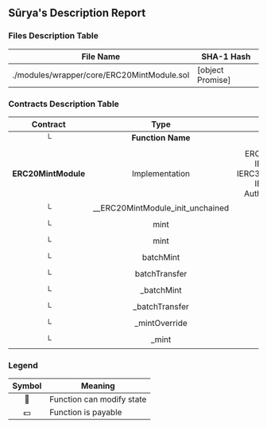 ## Sūrya's Description Report

### Files Description Table


|  File Name  |  SHA-1 Hash  |
|-------------|--------------|
| ./modules/wrapper/core/ERC20MintModule.sol | [object Promise] |


### Contracts Description Table


|  Contract  |         Type        |       Bases      |                  |                 |
|:----------:|:-------------------:|:----------------:|:----------------:|:---------------:|
|     └      |  **Function Name**  |  **Visibility**  |  **Mutability**  |  **Modifiers**  |
||||||
| **ERC20MintModule** | Implementation | ERC20Upgradeable, IERC3643Mint, IERC3643BatchTransfer, IERC7551Mint, AuthorizationModule |||
| └ | __ERC20MintModule_init_unchained | Internal 🔒 | 🛑  | onlyInitializing |
| └ | mint | Public ❗️ | 🛑  | onlyRole |
| └ | mint | Public ❗️ | 🛑  | onlyRole |
| └ | batchMint | Public ❗️ | 🛑  | onlyRole |
| └ | batchTransfer | Public ❗️ | 🛑  | onlyRole |
| └ | _batchMint | Internal 🔒 | 🛑  | |
| └ | _batchTransfer | Internal 🔒 | 🛑  | |
| └ | _mintOverride | Internal 🔒 | 🛑  | |
| └ | _mint | Internal 🔒 | 🛑  | |


### Legend

|  Symbol  |  Meaning  |
|:--------:|-----------|
|    🛑    | Function can modify state |
|    💵    | Function is payable |
